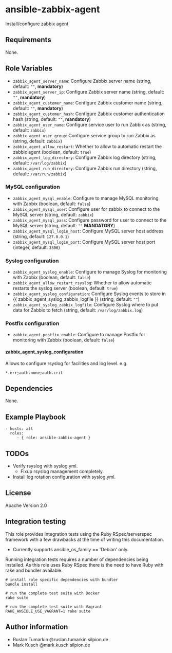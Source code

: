 # ansible-zabbix-agent

Install/configure zabbix agent

## Requirements

None.

## Role Variables

* ``zabbix_agent_server_name``: Configure Zabbix server name (string, default: ``""``, **mandatory**)
* ``zabbix_agent_server_ip``: Configure Zabbix server name (string, default: ``""``, **mandatory**)
* ``zabbix_agent_customer_name``: Configure Zabbix customer name (string, default: ``""``, **mandatory**)
* ``zabbix_agent_customer_hash``: Configure Zabbix customer authentication hash (string, default: ``""``, **mandatory**)
* ``zabbix_agent_user_name``: Configure service user to run Zabbix as (string, default: ``zabbix``)
* ``zabbix_agent_user_group``: Configure service group to run Zabbix as (string, default: ``zabbix``)
* ``zabbix_agent_allow_restart``: Whether to allow to automatic restart the zabbix agent (boolean, default: ``true``)
* ``zabbix_agent_log_directory``: Configure Zabbix log directory (string, default: ``/var/log/zabbix``)
* ``zabbix_agent_run_directory``: Configure Zabbix run directory (string, default: ``/var/run/zabbix``)

### MySQL configuration

* ``zabbix_agent_mysql_enable``: Configure to manage MySQL monitoring with Zabbix (boolean, default: ``false``)
* ``zabbix_agent_mysql_user``: Configure user for zabbix to connect to the MySQL server (string, default: ``zabbix``)
* ``zabbix_agent_mysql_pass``: Configure password for user to connect to the MySQL server (string, default: ``""`` **MANDATORY**)
* ``zabbix_agent_mysql_login_host``: Configure MySQL server host address (string, default: ``127.0.0.1``)
* ``zabbix_agent_mysql_login_port``: Configure MySQL server host port (integer, default: ``3306``)

### Syslog configuration

* ``zabbix_agent_syslog_enable``: Configure to manage Syslog for monitoring with Zabbix (boolean, default: ``false``)
* ``zabbix_agent_allow_restart_rsyslog``: Whether to allow automatic restarts the syslog server (boolean, default: ``true``)
* ``zabbix_agent_syslog_configuration``: Configure Syslog events to store in {{ zabbix_agent_syslog_zabbix_logfile }} (string, default: ``""``)
* ``zabbix_agent_syslog_zabbix_logfile``: Configure Syslog where to put data for Zabbix to fetch (string, default: ``/var/log/zabbix.log``)

### Postfix configuration
* ``zabbix_agent_postfix_enable``: Configure to manage Postfix for monitoring with Zabbix (boolean, default: ``false``)

#### zabbix_agent_syslog_configuration

Allows to configure rsyslog for facilities and log level. e.g.

    *.err;auth.none;auth.crit

## Dependencies

None.

## Example Playbook

    - hosts: all
      roles:
         - { role: ansible-zabbix-agent }

## TODOs

* Verify rsyslog with syslog.yml.
  * Fixup rsyslog management completely.
* Install log rotation configuration with syslog.yml.

## License

Apache Version 2.0

## Integration testing

This role provides integration tests using the Ruby RSpec/serverspec framework
with a few drawbacks at the time of writing this documentation.

- Currently supports ansible_os_family == 'Debian' only.

Running integration tests requires a number of dependencies being
installed. As this role uses Ruby RSpec there is the need to have
Ruby with rake and bundler available.

    # install role specific dependencies with bundler
    bundle install

<!-- -->

    # run the complete test suite with Docker
    rake suite

<!-- -->

    # run the complete test suite with Vagrant
    RAKE_ANSIBLE_USE_VAGRANT=1 rake suite


## Author information

* Ruslan Tumarkin @ruslan.tumarkin silpion.de
* Mark Kusch @mark.kusch silpion.de


<!-- vim: set nofen ts=4 sw=4 et: -->
